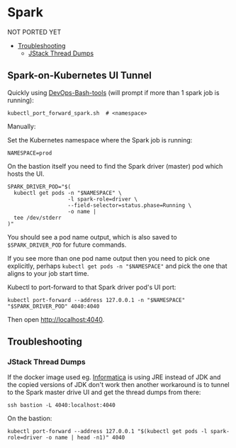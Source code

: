# Spark

NOT PORTED YET

<!-- INDEX_START -->

- [Troubleshooting](#troubleshooting)
  - [JStack Thread Dumps](#jstack-thread-dumps)

<!-- INDEX_END -->

## Spark-on-Kubernetes UI Tunnel

Quickly using [DevOps-Bash-tools](devops-bash-tools.md) (will prompt if more than 1 spark job is running):

```shell
kubectl_port_forward_spark.sh  # <namespace>
```

Manually:

Set the Kubernetes namespace where the Spark job is running:

```shell
NAMESPACE=prod
```

On the bastion itself you need to find the Spark driver (master) pod which hosts the UI.

```shell
SPARK_DRIVER_POD="$(
  kubectl get pods -n "$NAMESPACE" \
                   -l spark-role=driver \
                   --field-selector=status.phase=Running \
                   -o name |
  tee /dev/stderr
)"
```

You should see a pod name output, which is also saved to `$SPARK_DRIVER_POD` for future commands.

If you see more than one pod name output then you need to pick one explicitly,
perhaps `kubectl get pods -n "$NAMESPACE"` and pick the one that aligns to your job start time.

Kubectl to port-forward to that Spark driver pod's UI port:

```shell
kubectl port-forward --address 127.0.0.1 -n "$NAMESPACE" "$SPARK_DRIVER_POD" 4040:4040
```

Then open <http://localhost:4040>.

## Troubleshooting

### JStack Thread Dumps

If the docker image used eg. [Informatica](informatica.md) is using JRE instead of JDK and the copied versions of JDK
don't work then another workaround is to tunnel to the Spark master drive UI and get the thread dumps from there:

```shell
ssh bastion -L 4040:localhost:4040
```

On the bastion:

```shell
kubectl port-forward --address 127.0.0.1 "$(kubectl get pods -l spark-role=driver -o name | head -n1)" 4040
```
